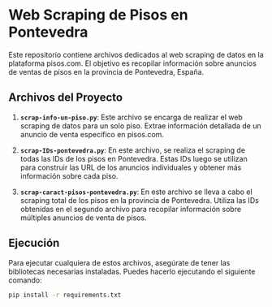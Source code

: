 # Web Scraping de Pisos en Pontevedra

Este repositorio contiene archivos dedicados al web scraping de datos en la plataforma pisos.com. El objetivo es recopilar información sobre anuncios de ventas de pisos en la provincia de Pontevedra, España.

## Archivos del Proyecto

1. **`scrap-info-un-piso.py`**: Este archivo se encarga de realizar el web scraping de datos para un solo piso. Extrae información detallada de un anuncio de venta específico en pisos.com.

2. **`scrap-IDs-pontevedra.py`**: En este archivo, se realiza el scraping de todas las IDs de los pisos en Pontevedra. Estas IDs luego se utilizan para construir las URL de los anuncios individuales y obtener más información sobre cada piso.

3. **`scrap-caract-pisos-pontevedra.py`**: En este archivo se lleva a cabo el scraping total de los pisos en la provincia de Pontevedra. Utiliza las IDs obtenidas en el segundo archivo para recopilar información sobre múltiples anuncios de venta de pisos.

## Ejecución

Para ejecutar cualquiera de estos archivos, asegúrate de tener las bibliotecas necesarias instaladas. Puedes hacerlo ejecutando el siguiente comando:

```bash
pip install -r requirements.txt
